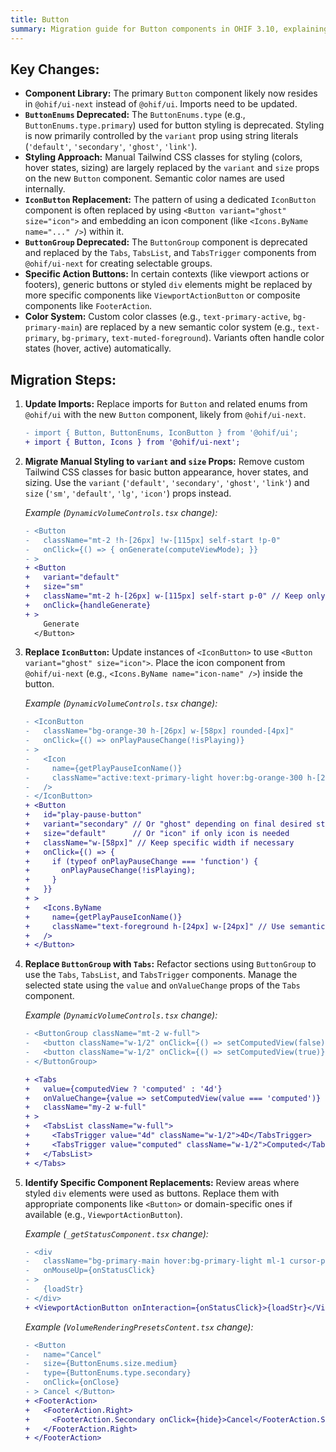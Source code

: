 ```yaml
---
title: Button
summary: Migration guide for Button components in OHIF 3.10, explaining the transition from @ohif/ui to @ohif/ui-next, the replacement of ButtonEnums with string-based variants, and changes to IconButton, ButtonGroup, and styling approach.
---
```


## Key Changes:

*   **Component Library:** The primary `Button` component likely now resides in `@ohif/ui-next` instead of `@ohif/ui`. Imports need to be updated.
*   **`ButtonEnums` Deprecated:** The `ButtonEnums.type` (e.g., `ButtonEnums.type.primary`) used for button styling is deprecated. Styling is now primarily controlled by the `variant` prop using string literals (`'default'`, `'secondary'`, `'ghost'`, `'link'`).
*   **Styling Approach:** Manual Tailwind CSS classes for styling (colors, hover states, sizing) are largely replaced by the `variant` and `size` props on the new `Button` component. Semantic color names are used internally.
*   **`IconButton` Replacement:** The pattern of using a dedicated `IconButton` component is often replaced by using `<Button variant="ghost" size="icon">` and embedding an icon component (like `<Icons.ByName name="..." />`) within it.
*   **`ButtonGroup` Deprecated:** The `ButtonGroup` component is deprecated and replaced by the `Tabs`, `TabsList`, and `TabsTrigger` components from `@ohif/ui-next` for creating selectable groups.
*   **Specific Action Buttons:** In certain contexts (like viewport actions or footers), generic buttons or styled `div` elements might be replaced by more specific components like `ViewportActionButton` or composite components like `FooterAction`.
*   **Color System:** Custom color classes (e.g., `text-primary-active`, `bg-primary-main`) are replaced by a new semantic color system (e.g., `text-primary`, `bg-primary`, `text-muted-foreground`). Variants often handle color states (hover, active) automatically.

## Migration Steps:

1.  **Update Imports:**
    Replace imports for `Button` and related enums from `@ohif/ui` with the new `Button` component, likely from `@ohif/ui-next`.

    ```diff
    - import { Button, ButtonEnums, IconButton } from '@ohif/ui';
    + import { Button, Icons } from '@ohif/ui-next';
    ```

3.  **Migrate Manual Styling to `variant` and `size` Props:**
    Remove custom Tailwind CSS classes for basic button appearance, hover states, and sizing. Use the `variant` (`'default'`, `'secondary'`, `'ghost'`, `'link'`) and `size` (`'sm'`, `'default'`, `'lg'`, `'icon'`) props instead.

    *Example (`DynamicVolumeControls.tsx` change):*
    ```diff
    - <Button
    -   className="mt-2 !h-[26px] !w-[115px] self-start !p-0"
    -   onClick={() => { onGenerate(computeViewMode); }}
    - >
    + <Button
    +   variant="default"
    +   size="sm"
    +   className="mt-2 h-[26px] w-[115px] self-start p-0" // Keep only necessary layout/positioning classes
    +   onClick={handleGenerate}
    + >
        Generate
      </Button>
    ```

5.  **Replace `IconButton`:**
    Update instances of `<IconButton>` to use `<Button variant="ghost" size="icon">`. Place the icon component from `@ohif/ui-next` (e.g., `<Icons.ByName name="icon-name" />`) inside the button.

    *Example (`DynamicVolumeControls.tsx` change):*
    ```diff
    - <IconButton
    -   className="bg-orange-30 h-[26px] w-[58px] rounded-[4px]"
    -   onClick={() => onPlayPauseChange(!isPlaying)}
    - >
    -   <Icon
    -     name={getPlayPauseIconName()}
    -     className="active:text-primary-light hover:bg-orange-300 h-[24px] w-[24px] cursor-pointer text-white"
    -   />
    - </IconButton>
    + <Button
    +   id="play-pause-button"
    +   variant="secondary" // Or "ghost" depending on final desired style
    +   size="default"      // Or "icon" if only icon is needed
    +   className="w-[58px]" // Keep specific width if necessary
    +   onClick={() => {
    +     if (typeof onPlayPauseChange === 'function') {
    +       onPlayPauseChange(!isPlaying);
    +     }
    +   }}
    + >
    +   <Icons.ByName
    +     name={getPlayPauseIconName()}
    +     className="text-foreground h-[24px] w-[24px]" // Use semantic colors
    +   />
    + </Button>
    ```

6.  **Replace `ButtonGroup` with `Tabs`:**
    Refactor sections using `ButtonGroup` to use the `Tabs`, `TabsList`, and `TabsTrigger` components. Manage the selected state using the `value` and `onValueChange` props of the `Tabs` component.

    *Example (`DynamicVolumeControls.tsx` change):*
    ```diff
    - <ButtonGroup className="mt-2 w-full">
    -   <button className="w-1/2" onClick={() => setComputedView(false)}>4D</button>
    -   <button className="w-1/2" onClick={() => setComputedView(true)}>Computed</button>
    - </ButtonGroup>

    + <Tabs
    +   value={computedView ? 'computed' : '4d'}
    +   onValueChange={value => setComputedView(value === 'computed')}
    +   className="my-2 w-full"
    + >
    +   <TabsList className="w-full">
    +     <TabsTrigger value="4d" className="w-1/2">4D</TabsTrigger>
    +     <TabsTrigger value="computed" className="w-1/2">Computed</TabsTrigger>
    +   </TabsList>
    + </Tabs>
    ```

7.  **Identify Specific Component Replacements:**
    Review areas where styled `div` elements were used as buttons. Replace them with appropriate components like `<Button>` or domain-specific ones if available (e.g., `ViewportActionButton`).

    *Example (`_getStatusComponent.tsx` change):*
    ```diff
    - <div
    -   className="bg-primary-main hover:bg-primary-light ml-1 cursor-pointer rounded px-1.5 hover:text-black"
    -   onMouseUp={onStatusClick}
    - >
    -   {loadStr}
    - </div>
    + <ViewportActionButton onInteraction={onStatusClick}>{loadStr}</ViewportActionButton>
    ```

    *Example (`VolumeRenderingPresetsContent.tsx` change):*
    ```diff
    - <Button
    -   name="Cancel"
    -   size={ButtonEnums.size.medium}
    -   type={ButtonEnums.type.secondary}
    -   onClick={onClose}
    - > Cancel </Button>
    + <FooterAction>
    +   <FooterAction.Right>
    +     <FooterAction.Secondary onClick={hide}>Cancel</FooterAction.Secondary>
    +   </FooterAction.Right>
    + </FooterAction>
    ```
